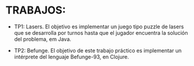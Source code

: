# TRABAJOS:
- TP1: Lasers. El objetivo es implementar un juego tipo puzzle de lasers que se desarrolla por turnos hasta que el jugador encuentra la solución del problema, em Java.

- TP2: Befunge. El objetivo de este trabajo práctico es implementar un intérprete del lenguaje Befunge-93, en Clojure.
